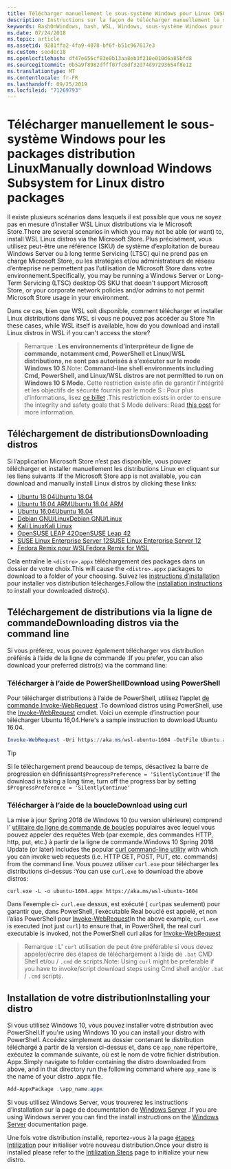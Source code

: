 ```yaml
---
title: Télécharger manuellement le sous-système Windows pour Linux (WSL) distributions
description: Instructions sur la façon de télécharger manuellement le sous-système Windows pour les distributions Linux.
keywords: BashOnWindows, bash, WSL, Windows, sous-système Windows pour Linux, WSL, sous-système Windows, distribution, Ubuntu, openSUSE, SLES, Debian, Kali
ms.date: 07/24/2018
ms.topic: article
ms.assetid: 9281ffa2-4fa9-4078-bf6f-b51c967617e3
ms.custom: seodec18
ms.openlocfilehash: df47e656cf83e0b13aa8eb3f210e010d6a85bfd8
ms.sourcegitcommit: 0b5a9f8982dfff07fc8df32d74d97293654f8e12
ms.translationtype: MT
ms.contentlocale: fr-FR
ms.lasthandoff: 09/25/2019
ms.locfileid: "71269793"
---
```

# <a name="manually-download-windows-subsystem-for-linux-distro-packages"></a><span data-ttu-id="de404-104">Télécharger manuellement le sous-système Windows pour les packages distribution Linux</span><span class="sxs-lookup"><span data-stu-id="de404-104">Manually download Windows Subsystem for Linux distro packages</span></span>

<span data-ttu-id="de404-105">Il existe plusieurs scénarios dans lesquels il est possible que vous ne soyez pas en mesure d’installer WSL Linux distributions via le Microsoft Store.</span><span class="sxs-lookup"><span data-stu-id="de404-105">There are several scenarios in which you may not be able (or want) to, install WSL Linux distros via the Microsoft Store.</span></span> <span data-ttu-id="de404-106">Plus précisément, vous utilisez peut-être une référence (SKU) de système d’exploitation de bureau Windows Server ou à long terme Servicing (LTSC) qui ne prend pas en charge Microsoft Store, ou les stratégies et/ou administrateurs de réseau d’entreprise ne permettent pas l’utilisation de Microsoft Store dans votre environnement.</span><span class="sxs-lookup"><span data-stu-id="de404-106">Specifically, you may be running a Windows Server or Long-Term Servicing (LTSC) desktop OS SKU that doesn't support Microsoft Store, or your corporate network policies and/or admins to not permit Microsoft Store usage in your environment.</span></span>

<span data-ttu-id="de404-107">Dans ce cas, bien que WSL soit disponible, comment télécharger et installer Linux distributions dans WSL si vous ne pouvez pas accéder au Store ?</span><span class="sxs-lookup"><span data-stu-id="de404-107">In these cases, while WSL itself is available, how do you download and install Linux distros in WSL if you can't access the store?</span></span>

> <span data-ttu-id="de404-108">Remarque : **Les environnements d’interpréteur de ligne de commande, notamment cmd, PowerShell et Linux/WSL distributions, ne sont pas autorisés à s’exécuter sur le mode Windows 10 S**.</span><span class="sxs-lookup"><span data-stu-id="de404-108">Note: **Command-line shell environments including Cmd, PowerShell, and Linux/WSL distros are not permitted to run on Windows 10 S Mode**.</span></span> <span data-ttu-id="de404-109">Cette restriction existe afin de garantir l’intégrité et les objectifs de sécurité fournis par le mode S : Pour plus d’informations, lisez [ce billet](https://blogs.msdn.microsoft.com/commandline/2017/05/18/will-linux-distros-run-on-windows-10-s/) .</span><span class="sxs-lookup"><span data-stu-id="de404-109">This restriction exists in order to ensure the integrity and safety goals that S Mode delivers: Read [this post](https://blogs.msdn.microsoft.com/commandline/2017/05/18/will-linux-distros-run-on-windows-10-s/) for more information.</span></span>

## <a name="downloading-distros"></a><span data-ttu-id="de404-110">Téléchargement de distributions</span><span class="sxs-lookup"><span data-stu-id="de404-110">Downloading distros</span></span>

<span data-ttu-id="de404-111">Si l’application Microsoft Store n’est pas disponible, vous pouvez télécharger et installer manuellement les distributions Linux en cliquant sur les liens suivants :</span><span class="sxs-lookup"><span data-stu-id="de404-111">If the Microsoft Store app is not available, you can download and manually install Linux distros by clicking these links:</span></span>
* [<span data-ttu-id="de404-112">Ubuntu 18,04</span><span class="sxs-lookup"><span data-stu-id="de404-112">Ubuntu 18.04</span></span>](https://aka.ms/wsl-ubuntu-1804)
* [<span data-ttu-id="de404-113">Ubuntu 18,04 ARM</span><span class="sxs-lookup"><span data-stu-id="de404-113">Ubuntu 18.04 ARM</span></span>](https://aka.ms/wsl-ubuntu-1804-arm)
* [<span data-ttu-id="de404-114">Ubuntu 16,04</span><span class="sxs-lookup"><span data-stu-id="de404-114">Ubuntu 16.04</span></span>](https://aka.ms/wsl-ubuntu-1604)
* [<span data-ttu-id="de404-115">Debian GNU/Linux</span><span class="sxs-lookup"><span data-stu-id="de404-115">Debian GNU/Linux</span></span>](https://aka.ms/wsl-debian-gnulinux)
* [<span data-ttu-id="de404-116">Kali Linux</span><span class="sxs-lookup"><span data-stu-id="de404-116">Kali Linux</span></span>](https://aka.ms/wsl-kali-linux-new)
* [<span data-ttu-id="de404-117">OpenSUSE LEAP 42</span><span class="sxs-lookup"><span data-stu-id="de404-117">OpenSUSE Leap 42</span></span>](https://aka.ms/wsl-opensuse-42)
* [<span data-ttu-id="de404-118">SUSE Linux Enterprise Server 12</span><span class="sxs-lookup"><span data-stu-id="de404-118">SUSE Linux Enterprise Server 12</span></span>](https://aka.ms/wsl-sles-12)
* [<span data-ttu-id="de404-119">Fedora Remix pour WSL</span><span class="sxs-lookup"><span data-stu-id="de404-119">Fedora Remix for WSL</span></span>](https://github.com/WhitewaterFoundry/WSLFedoraRemix/releases/)

<span data-ttu-id="de404-120">Cela entraîne le `<distro>.appx` téléchargement des packages dans un dossier de votre choix.</span><span class="sxs-lookup"><span data-stu-id="de404-120">This will cause the `<distro>.appx` packages to download to a folder of your choosing.</span></span> <span data-ttu-id="de404-121">Suivez les [instructions d’installation](#installing-your-distro) pour installer vos distribution téléchargés.</span><span class="sxs-lookup"><span data-stu-id="de404-121">Follow the [installation instructions](#installing-your-distro) to install your downloaded distro(s).</span></span>

## <a name="downloading-distros-via-the-command-line"></a><span data-ttu-id="de404-122">Téléchargement de distributions via la ligne de commande</span><span class="sxs-lookup"><span data-stu-id="de404-122">Downloading distros via the command line</span></span>
<span data-ttu-id="de404-123">Si vous préférez, vous pouvez également télécharger vos distribution préférés à l’aide de la ligne de commande :</span><span class="sxs-lookup"><span data-stu-id="de404-123">If you prefer, you can also download your preferred distro(s) via the command line:</span></span>

 ### <a name="download-using-powershell"></a><span data-ttu-id="de404-124">Télécharger à l’aide de PowerShell</span><span class="sxs-lookup"><span data-stu-id="de404-124">Download using PowerShell</span></span>
 <span data-ttu-id="de404-125">Pour télécharger distributions à l’aide de PowerShell, utilisez l’applet [de commande Invoke-WebRequest](https://msdn.microsoft.com/powershell/reference/5.1/microsoft.powershell.utility/invoke-webrequest) .</span><span class="sxs-lookup"><span data-stu-id="de404-125">To download distros using PowerShell, use the [Invoke-WebRequest](https://msdn.microsoft.com/powershell/reference/5.1/microsoft.powershell.utility/invoke-webrequest) cmdlet.</span></span> <span data-ttu-id="de404-126">Voici un exemple d’instruction pour télécharger Ubuntu 16,04.</span><span class="sxs-lookup"><span data-stu-id="de404-126">Here's a sample instruction to download Ubuntu 16.04.</span></span>

```powershell
Invoke-WebRequest -Uri https://aka.ms/wsl-ubuntu-1604 -OutFile Ubuntu.appx -UseBasicParsing
```

> [!TIP]
> <span data-ttu-id="de404-127">Si le téléchargement prend beaucoup de temps, désactivez la barre de progression en définissant`$ProgressPreference = 'SilentlyContinue'`</span><span class="sxs-lookup"><span data-stu-id="de404-127">If the download is taking a long time, turn off the progress bar by setting `$ProgressPreference = 'SilentlyContinue'`</span></span>

### <a name="download-using-curl"></a><span data-ttu-id="de404-128">Télécharger à l’aide de la boucle</span><span class="sxs-lookup"><span data-stu-id="de404-128">Download using curl</span></span>
<span data-ttu-id="de404-129">La mise à jour Spring 2018 de Windows 10 (ou version ultérieure) comprend l' [utilitaire de ligne de commande de boucles](https://curl.haxx.se/) populaires avec lequel vous pouvez appeler des requêtes Web (par exemple, des commandes HTTP, http, put, etc.) à partir de la ligne de commande.</span><span class="sxs-lookup"><span data-stu-id="de404-129">Windows 10 Spring 2018 Update (or later) includes the popular [curl command-line utility](https://curl.haxx.se/) with which you can invoke web requests (i.e. HTTP GET, POST, PUT, etc. commands) from the command line.</span></span> <span data-ttu-id="de404-130">Vous pouvez utiliser `curl.exe` pour télécharger les distributions ci-dessus :</span><span class="sxs-lookup"><span data-stu-id="de404-130">You can use `curl.exe` to download the above distros:</span></span>

```console
curl.exe -L -o ubuntu-1604.appx https://aka.ms/wsl-ubuntu-1604
```

<span data-ttu-id="de404-131">Dans l’exemple ci- `curl.exe` dessus, est exécuté ( `curl`pas seulement) pour garantir que, dans PowerShell, l’exécutable Real bouclé est appelé, et non l’alias PowerShell pour [Invoke-WebRequest](https://docs.microsoft.com/en-us/powershell/module/microsoft.powershell.utility/invoke-webrequest?view=powershell-6)</span><span class="sxs-lookup"><span data-stu-id="de404-131">In the above example, `curl.exe` is executed (not just `curl`) to ensure that, in PowerShell, the real curl executable is invoked, not the PowerShell curl alias for [Invoke-WebRequest](https://docs.microsoft.com/en-us/powershell/module/microsoft.powershell.utility/invoke-webrequest?view=powershell-6)</span></span>

> <span data-ttu-id="de404-132">Remarque : L' `curl` utilisation de peut être préférable si vous devez appeler/écrire des étapes de téléchargement à l’aide de `.bat` CMD Shell et/ou  /  `.cmd` de scripts.</span><span class="sxs-lookup"><span data-stu-id="de404-132">Note: Using `curl` might be preferable if you have to invoke/script download steps using Cmd shell and/or `.bat` / `.cmd` scripts.</span></span>

## <a name="installing-your-distro"></a><span data-ttu-id="de404-133">Installation de votre distribution</span><span class="sxs-lookup"><span data-stu-id="de404-133">Installing your distro</span></span>
<span data-ttu-id="de404-134">Si vous utilisez Windows 10, vous pouvez installer votre distribution avec PowerShell.</span><span class="sxs-lookup"><span data-stu-id="de404-134">If you're using Windows 10 you can install your distro with PowerShell.</span></span> <span data-ttu-id="de404-135">Accédez simplement au dossier contenant le distribution téléchargé à partir de la version ci-dessus et, dans ce `app_name` répertoire, exécutez la commande suivante, où est le nom de votre fichier distribution. Appx.</span><span class="sxs-lookup"><span data-stu-id="de404-135">Simply navigate to folder containing the distro downloaded from above, and in that directory run the following command where `app_name` is the name of your distro .appx file.</span></span>  
```Powershell
Add-AppxPackage .\app_name.appx
```

<span data-ttu-id="de404-136">Si vous utilisez Windows Server, vous trouverez les instructions d’installation sur la page de documentation de [Windows Server](install-on-server.md) .</span><span class="sxs-lookup"><span data-stu-id="de404-136">If you are using Windows server you can find the install instructions on the [Windows Server](install-on-server.md) documentation page.</span></span>

<span data-ttu-id="de404-137">Une fois votre distribution installé, reportez-vous à la page [étapes Intilization](initialize-distro.md) pour initialiser votre nouveau distribution.</span><span class="sxs-lookup"><span data-stu-id="de404-137">Once your distro is installed please refer to the [Intilization Steps](initialize-distro.md) page to initialize your new distro.</span></span>
